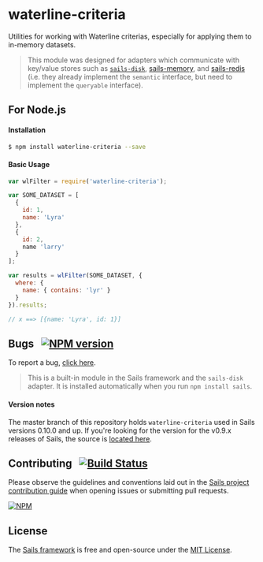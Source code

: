 # waterline-criteria

Utilities for working with Waterline criterias, especially for applying them to in-memory datasets.

> This module was designed for adapters which communicate with key/value stores such as [`sails-disk`](https://github.com/balderdashy/sails-disk), [sails-memory](https://github.com/balderdashy/sails-memory), and [sails-redis](https://github.com/balderdashy/sails-redis) (i.e. they already implement the `semantic` interface, but need to implement the `queryable` interface).


## For Node.js

#### Installation

```sh
$ npm install waterline-criteria --save
```

#### Basic Usage

```js
var wlFilter = require('waterline-criteria');

var SOME_DATASET = [
  {
    id: 1,
    name: 'Lyra'
  },
  {
    id: 2,
    name 'larry'
  }
];

var results = wlFilter(SOME_DATASET, {
  where: {
    name: { contains: 'lyr' }
  }
}).results;

// x ==> [{name: 'Lyra', id: 1}]
```

## Bugs &nbsp; [![NPM version](https://badge.fury.io/js/waterline-criteria.svg)](http://npmjs.com/package/waterline-criteria)

To report a bug, [click here](http://sailsjs.com/bugs).

> This is a built-in module in the Sails framework and the `sails-disk` adapter.  It is installed automatically when you run `npm install sails`.

#### Version notes

The master branch of this repository holds `waterline-criteria` used in Sails versions 0.10.0 and up.  If you're looking for the version for the v0.9.x releases of Sails, the source is [located here](https://github.com/balderdashy/waterline-criteria/releases/tag/v0.9.7).

## Contributing &nbsp; [![Build Status](https://travis-ci.org/balderdashy/waterline-criteria.svg?branch=master)](https://travis-ci.org/balderdashy/waterline-criteria)

Please observe the guidelines and conventions laid out in the [Sails project contribution guide](http://sailsjs.com/contribute) when opening issues or submitting pull requests.

[![NPM](https://nodei.co/npm/waterline-criteria.png?downloads=true)](http://npmjs.com/package/waterline-criteria)

## License

The [Sails framework](http://sailsjs.com) is free and open-source under the [MIT License](http://sailsjs.com/license).
